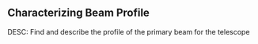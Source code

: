 Characterizing Beam Profile
---------------------------------------------------------------------
DESC: Find and describe the profile of the primary beam for the telescope
